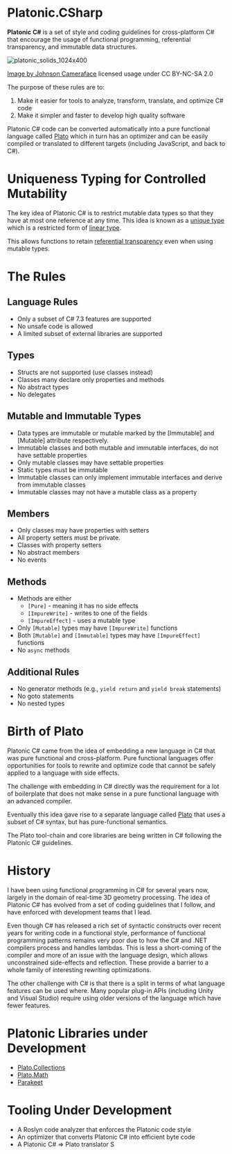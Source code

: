 # Platonic.CSharp

**Platonic C#** is a set of style and coding guidelines for cross-platform C#
that encourage the usage of functional programming, referential transparency,
and immutable data structures. 

![platonic_solids_1024x400](https://user-images.githubusercontent.com/1759994/222923632-e2d85788-47e5-402a-8a2b-753fed88030d.jpg)

[Image by Johnson Cameraface](https://www.flickr.com/photos/54459164@N00/4184437649) licensed usage under CC BY-NC-SA 2.0

The purpose of these rules are to:

1. Make it easier for tools to analyze, transform, translate, and optimize C# code
2. Make it simpler and faster to develop high quality software 

Platonic C# code can be converted automatically into a pure functional language called 
[Plato](https://github.com/cdiggins/plato) 
which in turn has an optimizer and can be easily compiled or translated to different targets 
(including JavaScript, and back to C#). 

# Uniqueness Typing for Controlled Mutability

The key idea of Platonic C# is to restrict mutable data types so that they have at most one reference at any time.
This idea is known as a [unique type](https://en.wikipedia.org/wiki/Uniqueness_type) which is a restricted form 
of [linear type](https://en.wikipedia.org/wiki/Substructural_type_system#Linear_type_systems).

This allows functions to retain [referential transparency](https://en.wikipedia.org/wiki/Referential_transparency) 
even when using mutable types. 

# The Rules

## Language Rules

* Only a subset of C# 7.3 features are supported  
* No unsafe code is allowed 
* A limited subset of external libraries are supported 

## Types 

* Structs are not supported (use classes instead)
* Classes many declare only properties and methods
* No abstract types
* No delegates 

## Mutable and Immutable Types

* Data types are immutable or mutable marked by the [Immutable] and [Mutable] attribute respectively. 
* Immutable classes and both mutable and immutable interfaces, do not have settable properties
* Only mutable classes may have settable properties 
* Static types must be immutable 
* Immutable classes can only implement immutable interfaces and derive from immutable classes
* Immutable classes may not have a mutable class as a property 

## Members 

* Only classes may have properties with setters
* All property setters must be private.
* Classes with property setters 
* No abstract members 
* No events 

## Methods 

* Methods are either 
	* `[Pure]` - meaning it has no side effects
	* `[ImpureWrite]` - writes to one of the fields 
	* `[ImpureEffect]` - uses a mutable type 
* Only `[Mutable]` types may have `[ImpureWrite]` functions
* Both `[Mutable]` and `[Immutable]` types may have `[ImpureEffect]` functions 
* No `async` methods 

## Additional Rules

* No generator methods (e.g., `yield return` and `yield break` statements)
* No goto statements 
* No nested types
 
# Birth of Plato 

Platonic C# came from the idea of embedding a new language in C# that was pure functional and 
cross-platform. Pure functional languages offer opportunities for tools to rewrite and optimize code 
that cannot be safely applied to a language with side effects. 

The challenge with embedding in C# directly was the requirement for a lot of boilerplate that 
does not make sense in a pure functional language with an advanced compiler.   

Eventually this idea gave rise to a separate language called [Plato](https://github.com/cdiggins/plato) 
that uses a subset of C# syntax, but has pure-functional semantics. 

The Plato tool-chain and core libraries are being written in C# following the Platonic C# guidelines.   

# History

I have been using functional programming in C# for several years now, largely in the domain 
of real-time 3D geometry processing. The idea of Platonic C# has evolved from a set of coding 
guidelines that I follow, and have enforced with development teams that I lead.  

Even though C# has released a rich set of syntactic constructs over recent years for 
writing code in a functional style, performance of functional programming patterns remains very poor
due to how the C# and .NET compilers process and handles lambdas. This is less a short-coming 
of the compiler and more of an issue with the language design, which allows unconstrained 
side-effects and reflection. These provide a barrier to a whole family of interesting rewriting optimizations.  

The other challenge with C# is that there is a split in terms of what language features can be used 
where. Many popular plug-in APIs (including Unity and Visual Studio) require using older versions 
of the language which have fewer features.   

# Platonic Libraries under Development  

* [Plato.Collections](https://github.com/cdiggins/Plato.Collections)
* [Plato.Math](https://github.com/cdiggins/Plato.Math)
* [Parakeet](https://github.com/cdiggins/parakeet)

# Tooling Under Development 

* A Roslyn code analyzer that enforces the Platonic code style 
* An optimizer that converts Platonic C# into efficient byte code
* A Platonic C# => Plato translator 
S